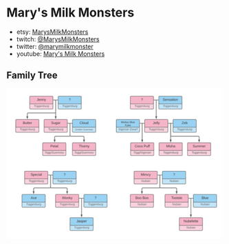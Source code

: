 # Mary's Milk Monsters
* etsy: [MarysMilkMonsters](https://www.etsy.com/shop/MarysMilkMonsters)
* twitch: [@MarysMilkMonsters](https://twitch.tv/MarysMilkMonsters)
* twitter: [@marymilkmonster](https://mobile.twitter.com/marymilkmonster)
* youtube: [Mary's Milk Monsters](https://www.youtube.com/channel/UCebyoG7n1Ce06Rjyv9YVF2Q)

## Family Tree
![Mary's Milk Monster Family Tree](/familytree.png)
